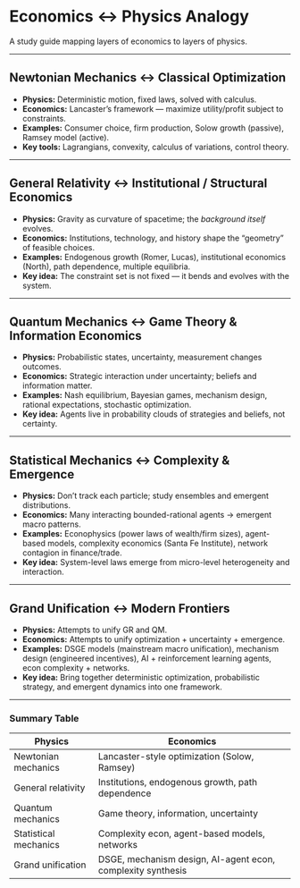 # Economics ↔ Physics Analogy

A study guide mapping layers of economics to layers of physics.

---

## **Newtonian Mechanics ↔ Classical Optimization**
- **Physics:** Deterministic motion, fixed laws, solved with calculus.
- **Economics:** Lancaster’s framework — maximize utility/profit subject to constraints.
- **Examples:** Consumer choice, firm production, Solow growth (passive), Ramsey model (active).
- **Key tools:** Lagrangians, convexity, calculus of variations, control theory.

---

## **General Relativity ↔ Institutional / Structural Economics**
- **Physics:** Gravity as curvature of spacetime; the *background itself* evolves.
- **Economics:** Institutions, technology, and history shape the “geometry” of feasible choices.
- **Examples:** Endogenous growth (Romer, Lucas), institutional economics (North), path dependence, multiple equilibria.
- **Key idea:** The constraint set is not fixed — it bends and evolves with the system.

---

## **Quantum Mechanics ↔ Game Theory & Information Economics**
- **Physics:** Probabilistic states, uncertainty, measurement changes outcomes.
- **Economics:** Strategic interaction under uncertainty; beliefs and information matter.
- **Examples:** Nash equilibrium, Bayesian games, mechanism design, rational expectations, stochastic optimization.
- **Key idea:** Agents live in probability clouds of strategies and beliefs, not certainty.

---

## **Statistical Mechanics ↔ Complexity & Emergence**
- **Physics:** Don’t track each particle; study ensembles and emergent distributions.
- **Economics:** Many interacting bounded-rational agents → emergent macro patterns.
- **Examples:** Econophysics (power laws of wealth/firm sizes), agent-based models, complexity economics (Santa Fe Institute), network contagion in finance/trade.
- **Key idea:** System-level laws emerge from micro-level heterogeneity and interaction.

---

## **Grand Unification ↔ Modern Frontiers**
- **Physics:** Attempts to unify GR and QM.
- **Economics:** Attempts to unify optimization + uncertainty + emergence.
- **Examples:** DSGE models (mainstream macro unification), mechanism design (engineered incentives), AI + reinforcement learning agents, econ complexity + networks.
- **Key idea:** Bring together deterministic optimization, probabilistic strategy, and emergent dynamics into one framework.

---

### **Summary Table**

| Physics                | Economics                                  |
|------------------------|---------------------------------------------|
| Newtonian mechanics    | Lancaster-style optimization (Solow, Ramsey) |
| General relativity     | Institutions, endogenous growth, path dependence |
| Quantum mechanics      | Game theory, information, uncertainty       |
| Statistical mechanics  | Complexity econ, agent-based models, networks |
| Grand unification      | DSGE, mechanism design, AI-agent econ, complexity synthesis |
